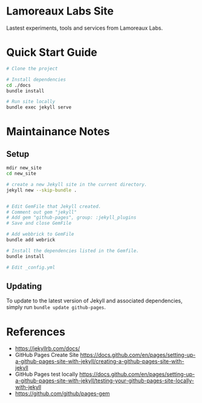 # Lamoreaux Labs Site

Lastest experiments, tools and services from Lamoreaux Labs.

# Quick Start Guide

```bash
# Clone the project

# Install dependencies
cd ./docs
bundle install

# Run site locally
bundle exec jekyll serve
```

# Maintainance Notes

## Setup 
```bash
mdir new_site
cd new_site

# create a new Jekyll site in the current directory.
jekyll new --skip-bundle .


# Edit GemFile that Jekyll created.
# Comment out gem "jekyll"
# Add gem "github-pages", group: :jekyll_plugins
# Save and close GemFile

# Add webbrick to GemFile
bundle add webrick

# Install the dependencies listed in the Gemfile.
bundle install

# Edit _config.yml
```

## Updating

To update to the latest version of Jekyll and associated dependencies, simply run `bundle update github-pages`.


# References
* https://jekyllrb.com/docs/
* GitHub Pages Create Site https://docs.github.com/en/pages/setting-up-a-github-pages-site-with-jekyll/creating-a-github-pages-site-with-jekyll
* GitHub Pages test locally https://docs.github.com/en/pages/setting-up-a-github-pages-site-with-jekyll/testing-your-github-pages-site-locally-with-jekyll
* https://github.com/github/pages-gem